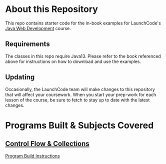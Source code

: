 # About this Repository

This repo contains starter code for the in-book examples for LaunchCode's
[Java Web Development](https://education.launchcode.org/java-web-development/index.html)
course. 

## Requirements

The classes in this repo require Java13. Please refer to the book referenced
above for instructions on how to download and use the examples.

## Updating

Occasionally, the LaunchCode team will make changes to this repository
that will affect your coursework. When you start your prep-work for each
lesson of the course, be sure to fetch to stay up to date with the 
latest changes. 

# Programs Built & Subjects Covered

## [Control Flow & Collections](https://education.launchcode.org/java-web-development/chapters/control-flow-and-collections/index.html)

[Program Build Instructions](https://education.launchcode.org/java-web-development/chapters/control-flow-and-collections/studio.html)

